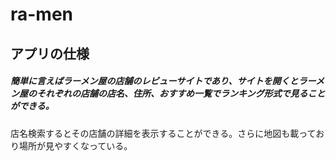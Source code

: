# ra-men
## アプリの仕様
##### 簡単に言えばラーメン屋の店舗のレビューサイトであり、サイトを開くとラーメン屋のそれぞれの店舗の店名、住所、おすすめ一覧でランキング形式で見ることができる。
店名検索するとその店舗の詳細を表示することができる。さらに地図も載っており場所が見やすくなっている。

